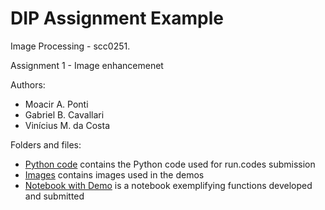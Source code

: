 # DIP Assignment Example

Image Processing - scc0251. 

Assignment 1 - Image enhancemenet

Authors:
* Moacir A. Ponti
* Gabriel B. Cavallari
* Vinícius M. da Costa


Folders and files:
* [Python code](./submission/dip01_submission.py) contains the Python code used for run.codes submission
* [Images](/images) contains images used in the demos
* [Notebook with Demo](dip01-enhancement.ipynb) is a notebook exemplifying functions developed and submitted



